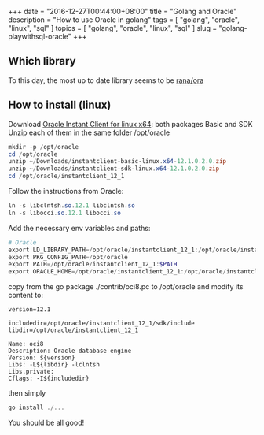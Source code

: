 +++
date = "2016-12-27T00:44:00+08:00"
title = "Golang and Oracle"
description = "How to use Oracle in golang"
tags = [ "golang", "oracle", "linux", "sql" ]
topics = [ "golang", "oracle", "linux", "sql" ]
slug = "golang-playwithsql-oracle"
+++

## Which library

To this day, the most up to date library seems to be [rana/ora](https://github.com/rana/ora)

## How to install (linux)

Download [Oracle Instant Client for linux x64](http://www.oracle.com/technetwork/topics/linuxx86-64soft-092277.html): both packages Basic and SDK
Unzip each of them in the same folder /opt/oracle

```powershell
mkdir -p /opt/oracle
cd /opt/oracle
unzip ~/Downloads/instantclient-basic-linux.x64-12.1.0.2.0.zip
unzip ~/Downloads/instantclient-sdk-linux.x64-12.1.0.2.0.zip
cd /opt/oracle/instantclient_12_1
```

Follow the instructions from Oracle:

```powershell
ln -s libclntsh.so.12.1 libclntsh.so
ln -s libocci.so.12.1 libocci.so
```

Add the necessary env variables and paths:

```powershell
# Oracle
export LD_LIBRARY_PATH=/opt/oracle/instantclient_12_1:/opt/oracle/instantclient_12_1/sdk/include
export PKG_CONFIG_PATH=/opt/oracle
export PATH=/opt/oracle/instantclient_12_1:$PATH
export ORACLE_HOME=/opt/oracle/instantclient_12_1:/opt/oracle/instantclient_12_1/sdk/include
```

copy from the go package ./contrib/oci8.pc to /opt/oracle and modify its content to:

```
version=12.1

includedir=/opt/oracle/instantclient_12_1/sdk/include
libdir=/opt/oracle/instantclient_12_1

Name: oci8
Description: Oracle database engine
Version: ${version}
Libs: -L${libdir} -lclntsh
Libs.private:
Cflags: -I${includedir}
```

then simply

```powershell
go install ./...
```

You should be all good!